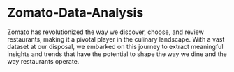 # Zomato-Data-Analysis
Zomato has revolutionized the way we discover, choose, and review restaurants, making it a pivotal player in the culinary landscape. With a vast dataset at our disposal, we embarked on this journey to extract meaningful insights and trends that have the potential to shape the way we dine and the way restaurants operate.
